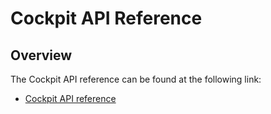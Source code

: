 # Cockpit API Reference

## Overview

The Cockpit API reference can be found at the following link:

* [Cockpit API reference](https://cockpit.gravitee.io/management/openapi.json)
